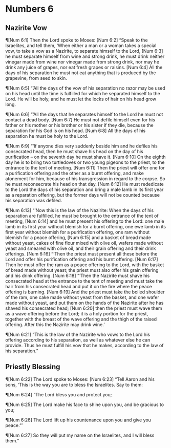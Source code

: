 # Numbers 6

## Nazirite Vow
¶[Num 6:1] Then the Lord spoke to Moses:
[Num 6:2] “Speak to the Israelites, and tell them, ‘When either a man or a woman takes a special vow, to take a vow as a Nazirite, to separate himself to the Lord,
[Num 6:3] he must separate himself from wine and strong drink, he must drink neither vinegar made from wine nor vinegar made from strong drink, nor may he drink any juice of grapes, nor eat fresh grapes or raisins.
[Num 6:4] All the days of his separation he must not eat anything that is produced by the grapevine, from seed to skin.

¶[Num 6:5] “‘All the days of the vow of his separation no razor may be used on his head until the time is fulfilled for which he separated himself to the Lord. He will be holy, and he must let the locks of hair on his head grow long.

¶[Num 6:6] “‘All the days that he separates himself to the Lord he must not contact a dead body.
[Num 6:7] He must not defile himself even for his father or his mother or his brother or his sister if they die, because the separation for his God is on his head.
[Num 6:8] All the days of his separation he must be holy to the Lord.

¶[Num 6:9] “‘If anyone dies very suddenly beside him and he defiles his consecrated head, then he must shave his head on the day of his purification – on the seventh day he must shave it.
[Num 6:10] On the eighth day he is to bring two turtledoves or two young pigeons to the priest, to the entrance to the tent of meeting.
[Num 6:11] Then the priest will offer one for a purification offering and the other as a burnt offering, and make atonement for him, because of his transgression in regard to the corpse. So he must reconsecrate his head on that day.
[Num 6:12] He must rededicate to the Lord the days of his separation and bring a male lamb in its first year as a reparation offering, but the former days will not be counted because his separation was defiled.

¶[Num 6:13] “‘Now this is the law of the Nazirite: When the days of his separation are fulfilled, he must be brought to the entrance of the tent of meeting,
[Num 6:14] and he must present his offering to the Lord: one male lamb in its first year without blemish for a burnt offering, one ewe lamb in its first year without blemish for a purification offering, one ram without blemish for a peace offering,
[Num 6:15] and a basket of bread made without yeast, cakes of fine flour mixed with olive oil, wafers made without yeast and smeared with olive oil, and their grain offering and their drink offerings.
[Num 6:16] “‘Then the priest must present all these before the Lord and offer his purification offering and his burnt offering.
[Num 6:17] Then he must offer the ram as a peace offering to the Lord, with the basket of bread made without yeast; the priest must also offer his grain offering and his drink offering.
[Num 6:18] “‘Then the Nazirite must shave his consecrated head at the entrance to the tent of meeting and must take the hair from his consecrated head and put it on the fire where the peace offering is burning.
[Num 6:19] And the priest must take the boiled shoulder of the ram, one cake made without yeast from the basket, and one wafer made without yeast, and put them on the hands of the Nazirite after he has shaved his consecrated head;
[Num 6:20] then the priest must wave them as a wave offering before the Lord; it is a holy portion for the priest, together with the breast of the wave offering and the thigh of the raised offering. After this the Nazirite may drink wine.’

¶[Num 6:21] “This is the law of the Nazirite who vows to the Lord his offering according to his separation, as well as whatever else he can provide. Thus he must fulfill his vow that he makes, according to the law of his separation.”

## Priestly Blessing
¶[Num 6:22] The Lord spoke to Moses:
[Num 6:23] “Tell Aaron and his sons, ‘This is the way you are to bless the Israelites. Say to them:

¶[Num 6:24] “The Lord bless you and protect you;

¶[Num 6:25] The Lord make his face to shine upon you, and be gracious to you;

¶[Num 6:26] The Lord lift up his countenance upon you and give you peace.”’

¶[Num 6:27] So they will put my name on the Israelites, and I will bless them.”
